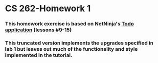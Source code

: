 # CS 262-Homework 1

### This homework exercise is based on NetNinja's [Todo application](https://www.youtube.com/playlist?list=PL4cUxeGkcC9ixPU-QkScoRBVxtPPzVjrQ) (lessons #9-15)

### This truncated version implements the upgrades specified in lab 1 but leaves out much of the functionality and style implemented in the tutorial.
